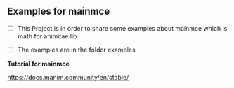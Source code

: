 ## Examples for mainmce

-[ ] This Project is in order to share some examples about mainmce which is math for animitae lib

-[ ] The examples are in the folder examples

**Tutorial for mainmce**


https://docs.manim.community/en/stable/